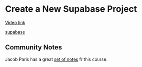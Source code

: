 # Create a New Supabase Project

[Video link](https://www.egghead.io/lessons/supabase-create-a-new-supabase-project?pl=supabase-84e58958)

<TimeStamp start="0:03" end="0:10">

[supabase](https://supabase.io/)

</TimeStamp>

<TimeStamp start="1:30" end="1:40">
  
## Community Notes

Jacob Paris has a great [set of notes](https://www.jacobparis.com/blog/notes-real-time-chat-supabase-next) fr this course.
  
</TimeStamp>
